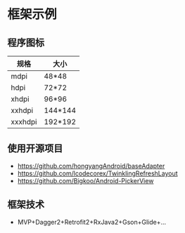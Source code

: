 # 框架示例

## 程序图标
规格 | 大小
---|---
mdpi | 48*48
hdpi | 72*72
xhdpi | 96*96
xxhdpi | 144*144
xxxhdpi | 192*192


## 使用开源项目
- https://github.com/hongyangAndroid/baseAdapter
- https://github.com/lcodecorex/TwinklingRefreshLayout
- https://github.com/Bigkoo/Android-PickerView

## 框架技术
- MVP+Dagger2+Retrofit2+RxJava2+Gson+Glide+...
